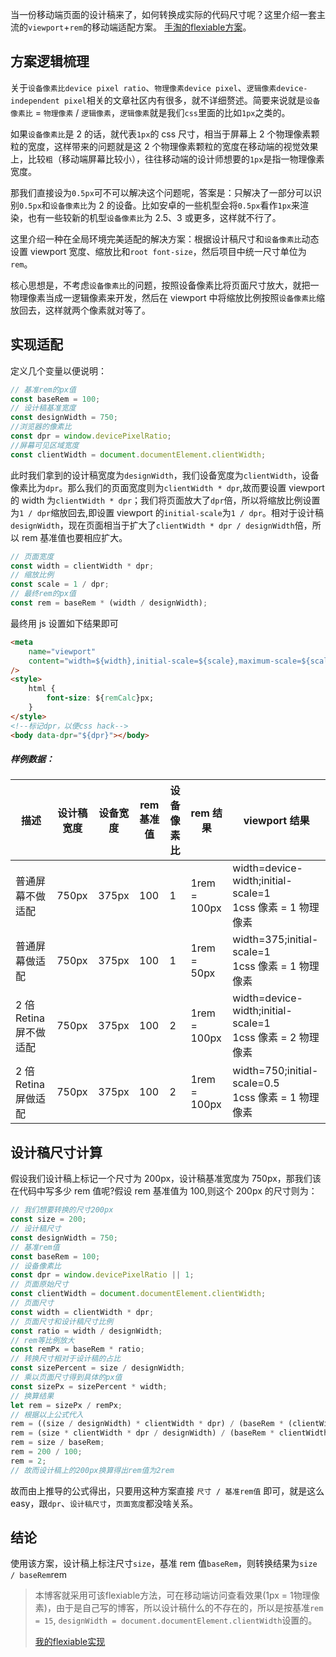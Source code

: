 [tag]: #(移动端适配，设计稿转换)
[preview]: #(start)

当一份移动端页面的设计稿来了，如何转换成实际的代码尺寸呢？这里介绍一套主流的`viewport`+`rem`的移动端适配方案。 [手淘的flexiable方案](https://github.com/amfe/lib-flexible)。

[preview]: #(end)

## 方案逻辑梳理

关于`设备像素比device pixel ratio`、`物理像素device pixel`、`逻辑像素device-independent pixel`相关的文章社区内有很多，就不详细赘述。简要来说就是`设备像素比` = `物理像素` / `逻辑像素`，`逻辑像素`就是我们`css`里面的比如`1px`之类的。

如果`设备像素比`是 2 的话，就代表`1px`的 css 尺寸，相当于屏幕上 2 个物理像素颗粒的宽度，这样带来的问题就是这 2 个物理像素颗粒的宽度在移动端的视觉效果上，比较`粗`（移动端屏幕比较小），往往移动端的设计师想要的`1px`是指一物理像素宽度。

那我们直接设为`0.5px`可不可以解决这个问题呢，答案是：只解决了一部分可以识别`0.5px`和`设备像素比`为 2 的设备。比如安卓的一些机型会将`0.5px`看作`1px`来渲染，也有一些较新的机型`设备像素比`为 2.5、3 或更多，这样就不行了。

这里介绍一种在全局环境完美适配的解决方案：根据设计稿尺寸和`设备像素比`动态设置 viewport 宽度、缩放比和`root font-size`，然后项目中统一尺寸单位为`rem`。

核心思想是，不考虑`设备像素比`的问题，按照设备像素比将页面尺寸放大，就把一物理像素当成一逻辑像素来开发，然后在 viewport 中将缩放比例按照`设备像素比`缩放回去，这样就两个像素就对等了。

## 实现适配

定义几个变量以便说明：

```javascript
// 基准rem的px值
const baseRem = 100;
// 设计稿基准宽度
const designWidth = 750;
//浏览器的像素比
const dpr = window.devicePixelRatio;
//屏幕可见区域宽度
const clientWidth = document.documentElement.clientWidth;
```

此时我们拿到的设计稿宽度为`designWidth`，我们设备宽度为`clientWidth`，设备像素比为`dpr`。那么我们的页面宽度则为`clientWidth * dpr`,故而要设置 viewport 的 width 为`clientWidth * dpr`；我们将页面放大了`dpr`倍，所以将缩放比例设置为`1 / dpr`缩放回去,即设置 viewport 的`initial-scale`为`1 / dpr`。相对于设计稿`designWidth`，现在页面相当于扩大了`clientWidth * dpr / designWidth`倍，所以 rem 基准值也要相应扩大。

```javascript
// 页面宽度
const width = clientWidth * dpr;
// 缩放比例
const scale = 1 / dpr;
// 最终rem的px值
const rem = baseRem * (width / designWidth);
```

最终用 js 设置如下结果即可

```html
<meta
    name="viewport"
    content="width=${width},initial-scale=${scale},maximum-scale=${scale},minimum-scale=${scale},user-scalable=no"
/>
<style>
    html {
        font-size: ${remCalc}px;
    }
</style>
<!--标记dpr，以便css hack-->
<body data-dpr="${dpr}"></body>
```

##### 样例数据：

| 描述 | 设计稿宽度 | 设备宽度 | rem 基准值 | 设备像素比 | rem 结果 | viewport 结果 |
| --- | --- | --- | --- | --- | --- | --- |
| 普通屏幕不做适配 | 750px | 375px | 100 | 1 | 1rem = 100px | width=device-width;initial-scale=1<br/>1css 像素 = 1 物理像素 |
| 普通屏幕做适配 | 750px | 375px | 100 | 1 | 1rem = 50px | width=375;initial-scale=1<br/>1css 像素 = 1 物理像素 |
| 2 倍 Retina 屏不做适配 | 750px | 375px | 100 | 2 | 1rem = 100px | width=device-width;initial-scale=1<br/>1css 像素 = 2 物理像素 |
| 2 倍 Retina 屏做适配 | 750px | 375px | 100 | 2 | 1rem = 100px | width=750;initial-scale=0.5<br/>1css 像素 = 1 物理像素 |

## 设计稿尺寸计算

假设我们设计稿上标记一个尺寸为 200px，设计稿基准宽度为 750px，那我们该在代码中写多少 rem 值呢?假设 rem 基准值为 100,则这个 200px 的尺寸则为：

```javascript
// 我们想要转换的尺寸200px
const size = 200;
// 设计稿尺寸
const designWidth = 750;
// 基准rem值
const baseRem = 100;
// 设备像素比
const dpr = window.devicePixelRatio || 1;
// 页面原始尺寸
const clientWidth = document.documentElement.clientWidth;
// 页面尺寸
const width = clientWidth * dpr;
// 页面尺寸和设计稿尺寸比例
const ratio = width / designWidth;
// rem等比例放大
const remPx = baseRem * ratio;
// 转换尺寸相对于设计稿的占比
const sizePercent = size / designWidth;
// 乘以页面尺寸得到具体的px值
const sizePx = sizePercent * width;
// 换算结果
let rem = sizePx / remPx;
// 根据以上公式代入
rem = ((size / designWidth) * clientWidth * dpr) / (baseRem * (clientWidth * dpr / designWidth));
rem = (size * clientWidth * dpr / designWidth) / (baseRem * clientWidth * dpr / designWidth);
rem = size / baseRem;
rem = 200 / 100;
rem = 2;
// 故而设计稿上的200px换算得出rem值为2rem
```

故而由上推导的公式得出，只要用这种方案直接 `尺寸 / 基准rem值` 即可，就是这么 easy，跟`dpr`、`设计稿尺寸`，`页面宽度`都没啥关系。

## 结论

使用该方案，设计稿上标注尺寸`size`，基准 rem 值`baseRem`，则转换结果为`size / baseRem`rem

> 本博客就采用可该flexiable方法，可在移动端访问查看效果(1px = 1物理像素)，由于是自己写的博客，所以设计稿什么的不存在的，所以是按基准`rem = 15`, `designWidth = document.documentElement.clientWidth`设置的。
>
> [我的flexiable实现](js/flexiable.js)

